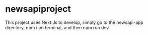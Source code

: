 # newsapiproject
This project uses Next.Js to develop, simply go to the newsapi-app directory, npm i on terminal, and then npm run dev